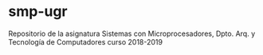 # smp-ugr
Repositorio de la asignatura Sistemas con Microprocesadores, Dpto. Arq. y Tecnología de Computadores curso 2018-2019
